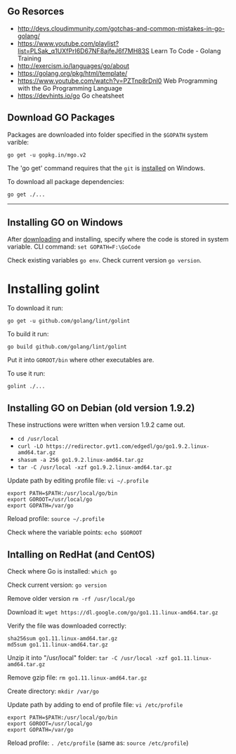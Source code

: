 
## Go Resorces
* http://devs.cloudimmunity.com/gotchas-and-common-mistakes-in-go-golang/
* https://www.youtube.com/playlist?list=PLSak_q1UXfPrI6D67NF8ajfeJ6f7MH83S Learn To Code - Golang Training
* http://exercism.io/languages/go/about
* https://golang.org/pkg/html/template/
* https://www.youtube.com/watch?v=PZTnp8rDnl0 Web Programming with the Go Programming Language
* https://devhints.io/go Go cheatsheet

## Download GO Packages
Packages are downloaded into folder specified in the `$GOPATH` system varible:

`go get -u gopkg.in/mgo.v2`

The 'go get' command requires that the `git` is [installed](https://git-scm.com/download/win) on Windows.

To download all package dependencies:

`go get ./...`

---

## Installing GO on Windows
After [downloading](https://golang.org/dl/) and installing, specify where the code is stored in system variable.  CLI command: `set GOPATH=F:\GoCode`

Check existing variables `go env`.  Check current version `go version`.

# Installing golint
To download it run:
```
go get -u github.com/golang/lint/golint
```

To build it run:
```
go build github.com/golang/lint/golint
```

Put it into `GOROOT/bin` where other executables are.

To use it run:
```
golint ./...
```


## Installing GO on Debian (old version 1.9.2)
These instructions were written when version 1.9.2 came out.

* `cd /usr/local`
* `curl -LO https://redirector.gvt1.com/edgedl/go/go1.9.2.linux-amd64.tar.gz`
* `shasum -a 256 go1.9.2.linux-amd64.tar.gz`
* `tar -C /usr/local -xzf go1.9.2.linux-amd64.tar.gz`


Update path by editing profile file: `vi ~/.profile`
```
export PATH=$PATH:/usr/local/go/bin
export GOROOT=/usr/local/go
export GOPATH=/var/go
```
Reload profile: `source ~/.profile`

Check where the variable points: `echo $GOROOT`

## Intalling on RedHat (and CentOS)
Check where Go is installed:
```which go```

Check current version:
```go version```

Remove older version
```rm -rf /usr/local/go```

Download it:
```wget https://dl.google.com/go/go1.11.linux-amd64.tar.gz```

Verify the file was downloaded correctly:
```
sha256sum go1.11.linux-amd64.tar.gz
md5sum go1.11.linux-amd64.tar.gz
```

Unzip it into "/usr/local" folder:
```tar -C /usr/local -xzf go1.11.linux-amd64.tar.gz```

Remove gzip file:
```rm go1.11.linux-amd64.tar.gz```

Create directory:
```mkdir /var/go```


Update path by adding to end of profile file: `vi /etc/profile`
```
export PATH=$PATH:/usr/local/go/bin
export GOROOT=/usr/local/go
export GOPATH=/var/go
```
Reload profile: `. /etc/profile` (same as: `source /etc/profile`)
